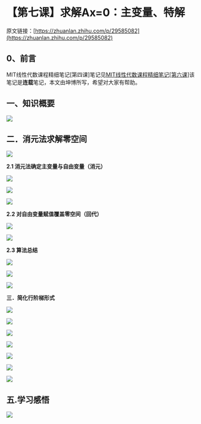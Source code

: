 # 【第七课】求解Ax=0：主变量、特解

原文链接：[https://zhuanlan.zhihu.com/p/29585082](https://zhuanlan.zhihu.com/p/29585082)

## **0、前言**

MIT线性代数课程精细笔记\[第四课\]笔记见[MIT线性代数课程精细笔记\[第六课\]](https://zhuanlan.zhihu.com/p/29410442)该笔记是**连载**笔记，本文由坤博所写，希望对大家有帮助。

## **一、知识概要**

![](https://pic4.zhimg.com/80/v2-121432921c013ace30a4eccf20b6f550_hd.jpg)

## **二．消元法求解零空间**

![](https://pic1.zhimg.com/80/v2-78544fcb5d3b763211c3ac2dbd76c9da_hd.jpg)

**2.1 消元法确定主变量与自由变量（消元）**

![](https://pic3.zhimg.com/80/v2-0653bd4c7dd736db3b2fe203ddc74e08_hd.jpg)

![](https://pic1.zhimg.com/80/v2-1cbfc0557bc8881cc78e008416063a74_hd.jpg)

![](https://pic1.zhimg.com/80/v2-78a971610efba72f28bea4e44048c382_hd.jpg)

**2.2 对自由变量赋值覆盖零空间（回代）**

![](https://pic4.zhimg.com/80/v2-8dcbb4f36c7f5a17bee0cc4304d102c7_hd.jpg)

![](https://pic1.zhimg.com/80/v2-08b9b02faef5793a798901d9176258f5_hd.jpg)

**2.3 算法总结**

![](https://pic2.zhimg.com/80/v2-0caf1a84d2b69c53383e081a39c965f8_hd.jpg)

![](https://pic3.zhimg.com/80/v2-e0e0957aa7c8c4aad4e7254f96753756_hd.jpg)

![](https://pic1.zhimg.com/80/v2-5686b91424d63a693c42d48896efeecb_hd.jpg)

**三．简化行阶梯形式**

![](https://pic1.zhimg.com/80/v2-de5061b35734019f34e57971aea2f091_hd.jpg)

![](https://pic2.zhimg.com/80/v2-306e1b8056e1dbc72a594c37abb5e877_hd.jpg)

![](https://pic2.zhimg.com/80/v2-4ca2d6f7eb120429031b519b9ce5954d_hd.jpg)

![](https://pic3.zhimg.com/80/v2-d2618e763a900a5c4867179a38e181ec_hd.jpg)

![](https://pic3.zhimg.com/80/v2-91528659707a87e679d0cf7022f76234_hd.jpg)

![](https://pic4.zhimg.com/80/v2-db526c64211e0d68fc07b2b63848456b_hd.jpg)

![](https://pic1.zhimg.com/80/v2-130e26b27c01f83c010d89a29a648081_hd.jpg)

## **五.学习感悟**

![](https://pic1.zhimg.com/80/v2-eb8fc7482429c5af2a9d5dfc5005b078_hd.jpg)

